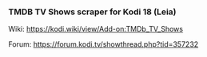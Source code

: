 ### TMDB TV Shows scraper for Kodi 18 (Leia)

Wiki: <https://kodi.wiki/view/Add-on:TMDb_TV_Shows>

Forum: <https://forum.kodi.tv/showthread.php?tid=357232>
